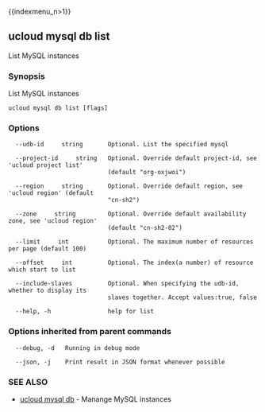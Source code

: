 {{indexmenu_n>1}}

## ucloud mysql db list

List MySQL instances

### Synopsis

List MySQL instances

```
ucloud mysql db list [flags]
```

### Options

```
  --udb-id     string       Optional. List the specified mysql 

  --project-id     string   Optional. Override default project-id, see 'ucloud project list'
                            (default "org-oxjwoi") 

  --region     string       Optional. Override default region, see 'ucloud region' (default
                            "cn-sh2") 

  --zone     string         Optional. Override default availability zone, see 'ucloud region'
                            (default "cn-sh2-02") 

  --limit     int           Optional. The maximum number of resources per page (default 100) 

  --offset     int          Optional. The index(a number) of resource which start to list 

  --include-slaves          Optional. When specifying the udb-id, whether to display its
                            slaves together. Accept values:true, false 

  --help, -h                help for list 

```

### Options inherited from parent commands

```
  --debug, -d   Running in debug mode 

  --json, -j    Print result in JSON format whenever possible 

```

### SEE ALSO

* [ucloud mysql db](software/cli/cmd/ucloud/mysql/db)	 - Manange MySQL instances

